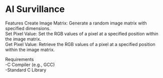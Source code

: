# AI Survillance

Features
Create Image Matrix: Generate a random image matrix with specified dimensions.<br>
Set Pixel Value: Set the RGB values of a pixel at a specified position within the image matrix.<br>
Get Pixel Value: Retrieve the RGB values of a pixel at a specified position within the image matrix.

Requirements<br>
-C Compiler (e.g., GCC)<br>
-Standard C Library
